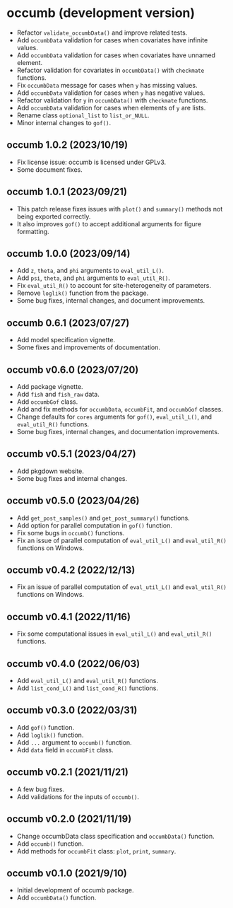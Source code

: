 # occumb (development version)
* Refactor `validate_occumbData()` and improve related tests.
* Add `occumbData` validation for cases when covariates have infinite values.
* Add `occumbData` validation for cases when covariates have unnamed element.
* Refactor validation for covariates in `occumbData()` with `checkmate` functions.
* Fix `occumbData` message for cases when `y` has missing values.
* Add `occumbData` validation for cases when `y` has negative values.
* Refactor validation for `y` in `occumbData()` with `checkmate` functions.
* Add `occumbData` validation for cases when elements of `y` are lists.
* Rename class `optional_list` to `list_or_NULL`.
* Minor internal changes to `gof()`.

## occumb 1.0.2 (2023/10/19)
* Fix license issue: occumb is licensed under GPLv3.
* Some document fixes.

## occumb 1.0.1 (2023/09/21)
* This patch release fixes issues with `plot()` and `summary()` methods not being exported correctly.
* It also improves `gof()` to accept additional arguments for figure formatting.

## occumb 1.0.0 (2023/09/14)
* Add `z`, `theta`, and `phi` arguments to `eval_util_L()`.
* Add `psi`, `theta`, and `phi` arguments to `eval_util_R()`.
* Fix `eval_util_R()` to account for site-heterogeneity of parameters.
* Remove `loglik()` function from the package.
* Some bug fixes, internal changes, and document improvements.

## occumb 0.6.1 (2023/07/27)
* Add model specification vignette.
* Some fixes and improvements of documentation.

## occumb v0.6.0 (2023/07/20)
* Add package vignette.
* Add `fish` and `fish_raw` data.
* Add `occumbGof` class.
* Add and fix methods for `occumbData`, `occumbFit`, and `occumbGof` classes.
* Change defaults for `cores` arguments for `gof()`, `eval_util_L()`, and `eval_util_R()` functions.
* Some bug fixes, internal changes, and documentation improvements.

## occumb v0.5.1 (2023/04/27)
* Add pkgdown website.
* Some bug fixes and internal changes.

## occumb v0.5.0 (2023/04/26)
* Add `get_post_samples()` and `get_post_summary()` functions.
* Add option for parallel computation in `gof()` function.
* Fix some bugs in `occumb()` functions.
* Fix an issue of parallel computation of `eval_util_L()` and `eval_util_R()` functions on Windows.

## occumb v0.4.2 (2022/12/13)
* Fix an issue of parallel computation of `eval_util_L()` and `eval_util_R()` functions on Windows.

## occumb v0.4.1 (2022/11/16)
* Fix some computational issues in `eval_util_L()` and `eval_util_R()` functions.

## occumb v0.4.0 (2022/06/03)
* Add `eval_util_L()` and `eval_util_R()` functions.
* Add `list_cond_L()` and `list_cond_R()` functions.

## occumb v0.3.0 (2022/03/31)
* Add `gof()` function.
* Add `loglik()` function.
* Add `...` argument to `occumb()` function.
* Add `data` field in `occumbFit` class.

## occumb v0.2.1 (2021/11/21)
* A few bug fixes.
* Add validations for the inputs of `occumb()`.

## occumb v0.2.0 (2021/11/19)
* Change occumbData class specification and `occumbData()` function.
* Add `occumb()` function.
* Add methods for `occumbFit` class: `plot`, `print`, `summary`.

## occumb v0.1.0 (2021/9/10)
* Initial development of occumb package.
* Add `occumbData()` function.

